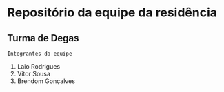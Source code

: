 # Repositório da equipe da residência

## Turma de Degas

```
Integrantes da equipe
```

1. Laio Rodrigues
2. Vitor Sousa
3. Brendom Gonçalves

